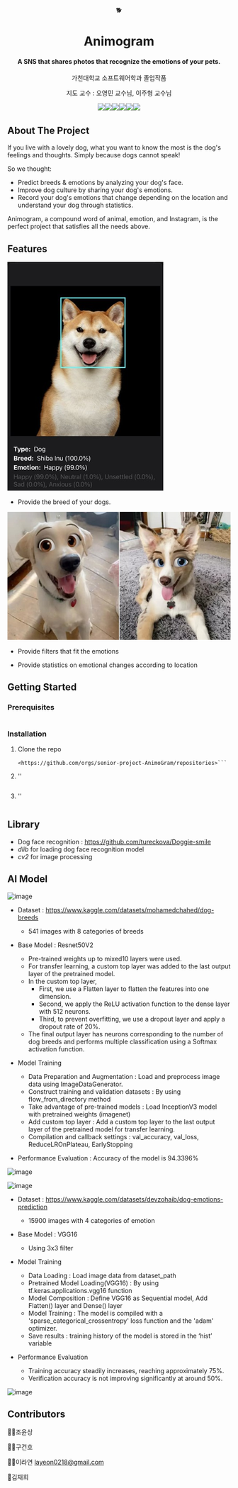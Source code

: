 <div align="center">🐕</div>
<h1 align="center"> Animogram </h1>

<h4 align="center">A SNS that shares photos that recognize the emotions of your pets.</h4>
<p align="center">가천대학교 소프트웨어학과 졸업작품</p>
<p align="center">지도 교수 : 오영민 교수님, 이주형 교수님</p>
<div align="center"><img src="https://img.shields.io/badge/Flutter-%2302569B.svg?style=for-the-badge&logo=Flutter&logoColor=white"><img src="https://img.shields.io/badge/dart-%230175C2.svg?style=for-the-badge&logo=dart&logoColor=white"><img src="https://img.shields.io/badge/mysql-4479A1.svg?style=for-the-badge&logo=mysql&logoColor=white"><img src = "https://img.shields.io/badge/node.js-6DA55F?style=for-the-badge&logo=node.js&logoColor=white"><img src="https://img.shields.io/badge/AWS-%23FF9900.svg?style=for-the-badge&logo=amazon-aws&logoColor=white"><img src="https://img.shields.io/badge/TensorFlow-%23FF6F00.svg?style=for-the-badge&logo=TensorFlow&logoColor=white"></div>


## About The Project

If you live with a lovely dog, what you want to know the most is the dog's feelings and thoughts. Simply because dogs cannot speak!


So we thought:
+ Predict breeds & emotions by analyzing your dog's face.
+ Improve dog culture by sharing your dog's emotions.
+ Record your dog's emotions that change depending on the location and understand your dog through statistics.


Animogram, a compound word of animal, emotion, and Instagram, is the perfect project that satisfies all the needs above.


## Features

![animogram_function](https://github.com/senior-project-AnimoGram/README/blob/main/animogram_1.jpg)
+ Provide the breed of your dogs.

![animogram_function2](https://github.com/senior-project-AnimoGram/README/blob/main/animogram_2.jpg)
+ Provide filters that fit the emotions

+ Provide statistics on emotional changes according to location

## Getting Started

### Prerequisites
 ```
   ```
### Installation
1. Clone the repo
    ```
   <https://github.com/orgs/senior-project-AnimoGram/repositories>```
2. ''
   ```
   ```
3. ''
   ```
   ```
## Library
+ Dog face recognition : <https://github.com/tureckova/Doggie-smile>
+ *dlib* for loading dog face recognition model
+ *cv2* for image processing

## AI Model
![image](https://github.com/senior-project-AnimoGram/README/assets/98259281/fae28300-3662-4d87-86f2-354d8afc1e3d)

+ Dataset : <https://www.kaggle.com/datasets/mohamedchahed/dog-breeds>
  + 541 images with 8 categories of breeds
 
  
+ Base Model : Resnet50V2
  + Pre-trained weights up to mixed10 layers were used.
  + For transfer learning, a custom top layer was added to the last output layer of the pretrained model.
  + In the custom top layer,
    + First, we use a Flatten layer to flatten the features into one dimension.
    + Second, we apply the ReLU activation function to the dense layer with 512 neurons.
    + Third, to prevent overfitting, we use a dropout layer and apply a dropout rate of 20%.
  + The final output layer has neurons corresponding to the number of dog breeds and performs multiple classification using a Softmax activation function.
 
+ Model Training
  + Data Preparation and Augmentation : Load and preprocess image data using ImageDataGenerator.
  + Construct training and validation datasets : By using flow_from_directory method
  + Take advantage of pre-trained models : Load InceptionV3 model with pretrained weights (imagenet)
  + Add custom top layer : Add a custom top layer to the last output layer of the pretrained model for transfer learning.
  + Compilation and callback settings : val_accuracy, val_loss, ReduceLROnPlateau, EarlyStopping

+ Performance Evaluation : Accuracy of the model is 94.3396%

![image](https://github.com/senior-project-AnimoGram/README/assets/98259281/e4e3a6e7-ee84-4cd6-9ae7-f6d024064606)




![image](https://github.com/senior-project-AnimoGram/README/assets/98259281/a3689437-8096-452b-afc1-0cc023a616f0)


+ Dataset : <https://www.kaggle.com/datasets/devzohaib/dog-emotions-prediction>
  + 15900 images with 4 categories of emotion


+ Base Model : VGG16
  + Using 3x3 filter

+ Model Training
  + Data Loading : Load image data from dataset_path
  + Pretrained Model Loading(VGG16) : By using tf.keras.applications.vgg16 function
  + Model Composition : Define VGG16 as Sequential model, Add Flatten() layer and Dense() layer
  + Model Training : The model is compiled with a 'sparse_categorical_crossentropy' loss function and the 'adam' optimizer.
  + Save results : training history of the model is stored in the ‘hist’ variable

+ Performance Evaluation
  + Training accuracy steadily increases, reaching approximately 75%.
  + Verification accuracy is not improving significantly at around 50%.
    
![image](https://github.com/senior-project-AnimoGram/README/assets/98259281/bd361410-d0d6-4436-b863-afd9bfac1d22)


## Contributors
👨‍💻조윤상 

🙋‍♂️구건호

💁‍♀️이라연 
  layeon0218@gmail.com

💁김재희

